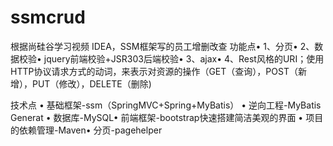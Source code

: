 # ssmcrud
根据尚硅谷学习视频
IDEA，SSM框架写的员工增删改查
功能点• 
1、分页• 
2、数据校验• jquery前端校验+JSR303后端校验• 
3、ajax• 
4、Rest风格的URI；使用HTTP协议请求方式的动词，来表示对资源的操作（GET（查询），POST（新增），PUT（修改），DELETE（删除)

技术点
• 基础框架-ssm（SpringMVC+Spring+MyBatis）
• 逆向工程-MyBatis Generat
• 数据库-MySQL• 前端框架-bootstrap快速搭建简洁美观的界面
• 项目的依赖管理-Maven• 分页-pagehelper


